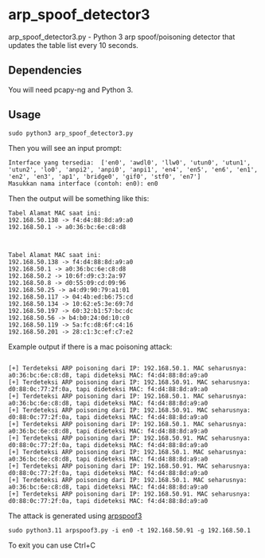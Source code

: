 # arp_spoof_detector3
arp_spoof_detector3.py - Python 3 arp spoof/poisoning detector that updates the table list every 10 seconds.

## Dependencies
You will need pcapy-ng and Python 3.

## Usage

```
sudo python3 arp_spoof_detector3.py
```

Then you will see an input prompt:

```
Interface yang tersedia:  ['en0', 'awdl0', 'llw0', 'utun0', 'utun1', 'utun2', 'lo0', 'anpi2', 'anpi0', 'anpi1', 'en4', 'en5', 'en6', 'en1', 'en2', 'en3', 'ap1', 'bridge0', 'gif0', 'stf0', 'en7']
Masukkan nama interface (contoh: en0): en0
```

Then the output will be something like this:

```
Tabel Alamat MAC saat ini:
192.168.50.138 -> f4:d4:88:8d:a9:a0
192.168.50.1 -> a0:36:bc:6e:c8:d8



Tabel Alamat MAC saat ini:
192.168.50.138 -> f4:d4:88:8d:a9:a0
192.168.50.1 -> a0:36:bc:6e:c8:d8
192.168.50.2 -> 10:6f:d9:c3:2a:97
192.168.50.8 -> d0:55:09:cd:09:96
192.168.50.25 -> a4:d9:90:79:a1:01
192.168.50.117 -> 04:4b:ed:b6:75:cd
192.168.50.134 -> 10:62:e5:3e:69:7d
192.168.50.197 -> 60:32:b1:57:bc:dc
192.168.50.56 -> b4:b0:24:0d:10:c0
192.168.50.119 -> 5a:fc:d8:6f:c4:16
192.168.50.201 -> 28:c1:3c:ef:c7:e2
```

Example output if there is a mac poisoning attack:

```

[+] Terdeteksi ARP poisoning dari IP: 192.168.50.1. MAC seharusnya: a0:36:bc:6e:c8:d8, tapi dideteksi MAC: f4:d4:88:8d:a9:a0
[+] Terdeteksi ARP poisoning dari IP: 192.168.50.91. MAC seharusnya: d0:88:0c:77:2f:0a, tapi dideteksi MAC: f4:d4:88:8d:a9:a0
[+] Terdeteksi ARP poisoning dari IP: 192.168.50.1. MAC seharusnya: a0:36:bc:6e:c8:d8, tapi dideteksi MAC: f4:d4:88:8d:a9:a0
[+] Terdeteksi ARP poisoning dari IP: 192.168.50.91. MAC seharusnya: d0:88:0c:77:2f:0a, tapi dideteksi MAC: f4:d4:88:8d:a9:a0
[+] Terdeteksi ARP poisoning dari IP: 192.168.50.1. MAC seharusnya: a0:36:bc:6e:c8:d8, tapi dideteksi MAC: f4:d4:88:8d:a9:a0
[+] Terdeteksi ARP poisoning dari IP: 192.168.50.91. MAC seharusnya: d0:88:0c:77:2f:0a, tapi dideteksi MAC: f4:d4:88:8d:a9:a0
[+] Terdeteksi ARP poisoning dari IP: 192.168.50.1. MAC seharusnya: a0:36:bc:6e:c8:d8, tapi dideteksi MAC: f4:d4:88:8d:a9:a0
[+] Terdeteksi ARP poisoning dari IP: 192.168.50.91. MAC seharusnya: d0:88:0c:77:2f:0a, tapi dideteksi MAC: f4:d4:88:8d:a9:a0
[+] Terdeteksi ARP poisoning dari IP: 192.168.50.1. MAC seharusnya: a0:36:bc:6e:c8:d8, tapi dideteksi MAC: f4:d4:88:8d:a9:a0
[+] Terdeteksi ARP poisoning dari IP: 192.168.50.91. MAC seharusnya: d0:88:0c:77:2f:0a, tapi dideteksi MAC: f4:d4:88:8d:a9:a0

```

The attack is generated using [arpspoof3](https://github.com/sphinxid/arpspoof3)
```
sudo python3.11 arpspoof3.py -i en0 -t 192.168.50.91 -g 192.168.50.1
```

To exit you can use Ctrl+C
